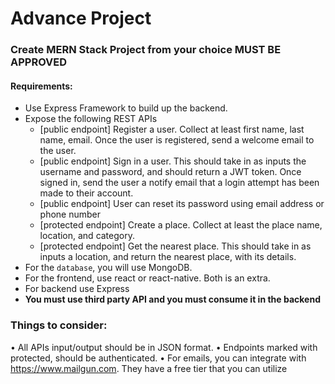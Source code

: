 # Advance  Project


### Create MERN Stack Project from your choice **MUST BE APPROVED**
#### Requirements: 
- Use Express Framework to build up the backend.
- Expose the following REST APIs 
	- [public endpoint] Register a user. Collect at least first name, last name, email. Once the user is registered, send a welcome email to the user. 
	- [public endpoint] Sign in a user. This should take in as inputs the username and password, and should return a JWT token. Once signed in, send the user a notify email that a login attempt has been made to their account. 
	- [public endpoint] User can reset its password using email address or phone number
	- [protected endpoint] Create a place. Collect at least the place name, location, and category. 
	- [protected endpoint] Get the nearest place. This should take in as inputs a location, and return the nearest place, with its details. 
- For the `database`, you will use MongoDB.
- For the frontend, use react or react-native. Both is an extra.
- For backend use Express
- **You must use third party API and you must consume it in the backend** 
### Things to consider: 
• All APIs input/output should be in JSON format. 
• Endpoints marked with protected, should be authenticated. 
• For emails, you can integrate with https://www.mailgun.com. They have a free tier that you can utilize